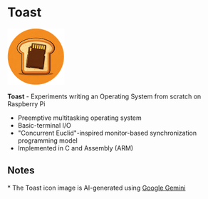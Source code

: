 <!--
Copyright (c) 2024 Thomas Mikalsen. Subject to the MIT License 
-->
Toast
=====

![alt toast](./toast-icon.png)<br>

**Toast** - Experiments writing an Operating System from scratch on Raspberry Pi
- Preemptive multitasking operating system 
- Basic-terminal I/O
- "Concurrent Euclid"-inspired monitor-based synchronization programming model
- Implemented in C and Assembly (ARM)


Notes
-----

\* The Toast icon image is AI-generated using [Google Gemini](https://gemini.google.com/)